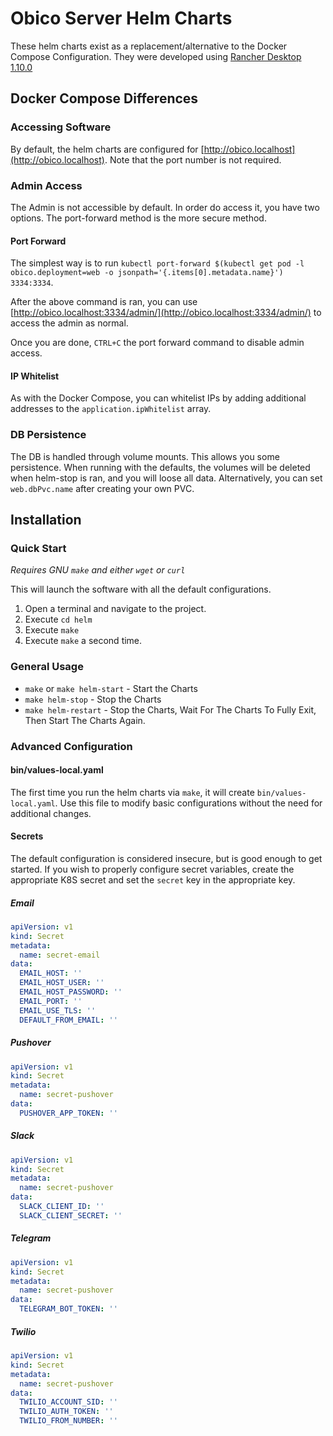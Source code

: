 # Obico Server Helm Charts

These helm charts exist as a replacement/alternative to the Docker Compose Configuration. They were developed using
[Rancher Desktop 1.10.0](https://github.com/rancher-sandbox/rancher-desktop)

## Docker Compose Differences

### Accessing Software

By default, the helm charts are configured for [http://obico.localhost](http://obico.localhost). Note that the port number is not required.

### Admin Access

The Admin is not accessible by default. In order do access it, you have two options. The port-forward method is the more secure method.

#### Port Forward

The simplest way is to run `kubectl port-forward $(kubectl get pod -l obico.deployment=web -o jsonpath='{.items[0].metadata.name}') 3334:3334`.

After the above command is ran, you can use [http://obico.localhost:3334/admin/](http://obico.localhost:3334/admin/) to access the admin as normal.

Once you are done, `CTRL+C` the port forward command to disable admin access.

#### IP Whitelist

As with the Docker Compose, you can whitelist IPs by adding additional addresses to the `application.ipWhitelist` array.

### DB Persistence

The DB is handled through volume mounts. This allows you some persistence. When running with the defaults, the volumes will
be deleted when helm-stop is ran, and you will loose all data. Alternatively, you can set `web.dbPvc.name` after creating your own PVC.

## Installation

### Quick Start

*Requires GNU `make` and either `wget` or `curl`*

This will launch the software with all the default configurations.

1. Open a terminal and navigate to the project.
2. Execute `cd helm`
3. Execute `make`
4. Execute `make` a second time.

### General Usage

- `make` or `make helm-start` - Start the Charts
- `make helm-stop` - Stop the Charts
- `make helm-restart` - Stop the Charts, Wait For The Charts To Fully Exit, Then Start The Charts Again.

### Advanced Configuration

#### bin/values-local.yaml

The first time you run the helm charts via `make`, it will create `bin/values-local.yaml`. Use this file to modify
basic configurations without the need for additional changes.

#### Secrets

The default configuration is considered insecure, but is good enough to get started. If you wish to properly configure
secret variables, create the appropriate K8S secret and set the `secret` key in the appropriate key.

##### Email

```yaml
apiVersion: v1
kind: Secret
metadata:
  name: secret-email
data:
  EMAIL_HOST: ''
  EMAIL_HOST_USER: ''
  EMAIL_HOST_PASSWORD: ''
  EMAIL_PORT: ''
  EMAIL_USE_TLS: ''
  DEFAULT_FROM_EMAIL: ''
```

##### Pushover

```yaml
apiVersion: v1
kind: Secret
metadata:
  name: secret-pushover
data:
  PUSHOVER_APP_TOKEN: ''
```


##### Slack

```yaml
apiVersion: v1
kind: Secret
metadata:
  name: secret-pushover
data:
  SLACK_CLIENT_ID: ''
  SLACK_CLIENT_SECRET: ''
```

##### Telegram

```yaml
apiVersion: v1
kind: Secret
metadata:
  name: secret-pushover
data:
  TELEGRAM_BOT_TOKEN: ''
```

##### Twilio

```yaml
apiVersion: v1
kind: Secret
metadata:
  name: secret-pushover
data:
  TWILIO_ACCOUNT_SID: ''
  TWILIO_AUTH_TOKEN: ''
  TWILIO_FROM_NUMBER: ''
```
